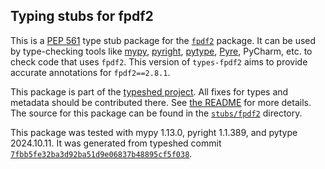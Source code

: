 ## Typing stubs for fpdf2

This is a [PEP 561](https://peps.python.org/pep-0561/)
type stub package for the [`fpdf2`](https://github.com/PyFPDF/fpdf2) package.
It can be used by type-checking tools like
[mypy](https://github.com/python/mypy/),
[pyright](https://github.com/microsoft/pyright),
[pytype](https://github.com/google/pytype/),
[Pyre](https://pyre-check.org/),
PyCharm, etc. to check code that uses `fpdf2`. This version of
`types-fpdf2` aims to provide accurate annotations for
`fpdf2==2.8.1`.

This package is part of the [typeshed project](https://github.com/python/typeshed).
All fixes for types and metadata should be contributed there.
See [the README](https://github.com/python/typeshed/blob/main/README.md)
for more details. The source for this package can be found in the
[`stubs/fpdf2`](https://github.com/python/typeshed/tree/main/stubs/fpdf2)
directory.

This package was tested with
mypy 1.13.0,
pyright 1.1.389,
and pytype 2024.10.11.
It was generated from typeshed commit
[`7fbb5fe32ba3d92ba51d9e06837b48895cf5f038`](https://github.com/python/typeshed/commit/7fbb5fe32ba3d92ba51d9e06837b48895cf5f038).